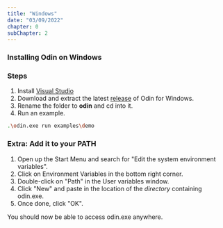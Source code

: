 ```yaml
---
title: "Windows"
date: "03/09/2022"
chapter: 0
subChapter: 2
---
```


### Installing Odin on Windows

### Steps
1. Install [Visual Studio](https://visualstudio.microsoft.com/downloads/)
2. Download and extract the latest [release](https://github.com/odin-lang/Odin/releases/latest) of Odin for Windows.
3. Rename the folder to **odin** and cd into it.
4. Run an example.

```sh
.\odin.exe run examples\demo
```

### Extra: Add it to your PATH
1. Open up the Start Menu and search for "Edit the system environment variables".
2. Click on Environment Variables in the bottom right corner.
3. Double-click on "Path" in the User variables window.
4. Click "New" and paste in the location of the *directory* containing odin.exe.
5. Once done, click "OK".

You should now be able to access odin.exe anywhere.